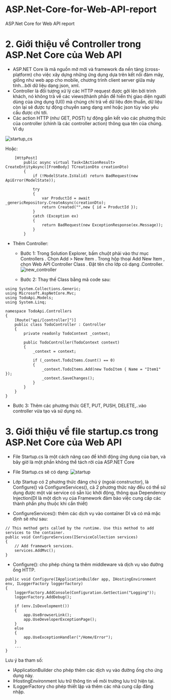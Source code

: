 # ASP.Net-Core-for-Web-API-report
ASP.Net Core for Web API report

# 2. Giới thiệu về Controller trong ASP.Net Core của Web API
- ASP.NET Core là mã nguồn mở mới và framework đa nền tảng (cross-platform) cho việc xây dựng những ứng dụng dựa trên kết nối đám mây, giống như web app cho mobile, chương trình client server giữa máy tính...bởi dữ liệu dạng json, xml.
- Controller là đối tượng xử lý các HTTP request được gởi lên bởi trình khách, nó không trả về các views(thành phần để hiển thị giao diện người dùng của ứng dụng (UI)) mà chúng chỉ trả về dữ liệu đơn thuần, dữ liệu còn lại sẽ được tự động chuyển sang dạng xml hoặc json tùy vào yêu cầu được chỉ tới.
- Các action HTTP (như GET, POST) tự động gắn kết vào các phương thức của controller (chính là các controller action) thông qua tên của chúng. Ví dụ

![startup_cs](https://user-images.githubusercontent.com/35052781/35293151-6ec47892-00a5-11e8-9cdd-957dc6304ac1.png)

Hoặc:
```
	[HttpPost]
        public async virtual Task<IActionResult> CreateEntityAsync([FromBody] TCreationDto creationDto)
        {
            if (!ModelState.IsValid) return BadRequest(new ApiError(ModelState));

            try
            {
                var ProductId = await _genericRepository.CreateAsync(creationDto);
                return Created("",new { id = ProductId });
            }
            catch (Exception ex)
            {
                return BadRequest(new ExceptionResponse(ex.Message));
            }
        }
```
- Thêm Controller:
  + Bước 1: Trong Solution Explorer, bấm chuột phải vào thư mục Controllers . Chọn Add > New Item . Trong hộp thoại Add New Item , chọn Web API Controller Class . Đặt tên cho lớp có dạng .Controller.
![new_controller](https://user-images.githubusercontent.com/35052781/35286103-a2249d52-0091-11e8-9736-ca5d7c6bf247.png)
  
  + Bước 2: Thay thế Class bằng mã code sau:
```
using System.Collections.Generic;
using Microsoft.AspNetCore.Mvc;
using TodoApi.Models;
using System.Linq;

namespace TodoApi.Controllers
{
    [Route("api/[controller]")]
    public class TodoController : Controller
    {
        private readonly TodoContext _context;

        public TodoController(TodoContext context)
        {
            _context = context;

            if (_context.TodoItems.Count() == 0)
            {
                _context.TodoItems.Add(new TodoItem { Name = "Item1" });
                _context.SaveChanges();
            }
        }       
    }
}
```
   + Bước 3: Thêm các phương thức GET, PUT, PUSH, DELETE,..vào controller vừa tạo và sử dụng nó.
   
# 3. Giới thiệu về file startup.cs trong ASP.Net Core của Web API
- File Startup.cs là một cách nâng cao để khởi động ứng dụng của bạn, và bây giờ là một phần không thể tách rời của ASP.NET Core
- File Startup.cs sẽ có dạng:
![startup](https://user-images.githubusercontent.com/35052781/35292232-77ac0bb2-00a2-11e8-80f8-06884fea2812.png)

- Lớp Startup có 2 phương thức đáng chú ý (ngoài constructor), là Configure() và ConfigureServices(), cả 2 phương thức này đều có thể sử dụng được một vài service có sẵn lúc khởi động, thông qua Dependency Injection(DI là một dịch vụ của Framework đảm bảo việc cung cấp các thành phần phụ thuộc khi cần thiết)
+ ConfigureServices(): thêm các dịch vụ vào container DI và có mã mặc định sẽ như sau:
```
// This method gets called by the runtime. Use this method to add services to the container.
public void ConfigureServices(IServiceCollection services)
{
    // Add framework services.
    services.AddMvc();
}
```
+ Configure(): cho phép chúng ta thêm middleware và dịch vụ vào đường ống HTTP.
```
public void Configure(IApplicationBuilder app, IHostingEnvironment env, ILoggerFactory loggerfactory)
{
    loggerFactory.AddConsole(Configuration.GetSection("Logging"));
    loggerFactory.AddDebug();

    if (env.IsDevelopment())
    {
        app.UseBrowserLink();
        app.UseDeveloperExceptionPage();
    }
    else
    {
        app.UseExceptionHandler("/Home/Error");
    }
    ...
}
```
  Lưu ý ba tham số:
  + IApplicationBuilder cho phép thêm các dịch vụ vào đường ống cho ứng dụng này.
  + IHostingEnvironment lưu trữ thông tin về môi trường lưu trữ hiện tại.
  + ILoggerFactory cho phép  thiết lập và thêm các nhà cung cấp đăng nhập.

